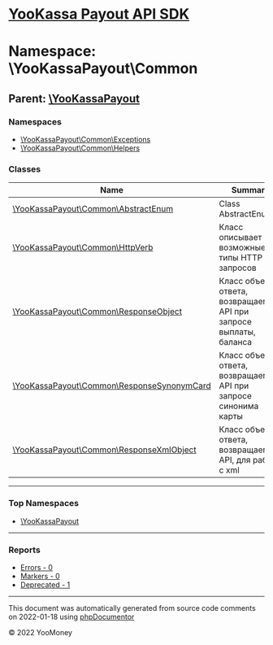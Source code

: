 # [YooKassa Payout API SDK](../home.md)

# Namespace: \YooKassaPayout\Common
## Parent: [\YooKassaPayout](../namespaces/yookassapayout.md)
### Namespaces
* [\YooKassaPayout\Common\Exceptions](../namespaces/yookassapayout-common-exceptions.md)
* [\YooKassaPayout\Common\Helpers](../namespaces/yookassapayout-common-helpers.md)
### Classes
| Name | Summary |
| ---- | ------- |
| [\YooKassaPayout\Common\AbstractEnum](../classes/YooKassaPayout-Common-AbstractEnum.md) | Class AbstractEnum |
| [\YooKassaPayout\Common\HttpVerb](../classes/YooKassaPayout-Common-HttpVerb.md) | Класс описывает возможные типы HTTP запросов |
| [\YooKassaPayout\Common\ResponseObject](../classes/YooKassaPayout-Common-ResponseObject.md) | Класс объекта ответа, возвращаемого API при запросе выплаты, баланса |
| [\YooKassaPayout\Common\ResponseSynonymCard](../classes/YooKassaPayout-Common-ResponseSynonymCard.md) | Класс объекта ответа, возвращаемого API при запросе синонима карты |
| [\YooKassaPayout\Common\ResponseXmlObject](../classes/YooKassaPayout-Common-ResponseXmlObject.md) | Класс объекта ответа, возвращаемого API, для работы с xml |

---

### Top Namespaces

* [\YooKassaPayout](../namespaces/yookassapayout.md)

---

### Reports
* [Errors - 0](../reports/errors.md)
* [Markers - 0](../reports/markers.md)
* [Deprecated - 1](../reports/deprecated.md)

---

This document was automatically generated from source code comments on 2022-01-18 using [phpDocumentor](http://www.phpdoc.org/)

&copy; 2022 YooMoney